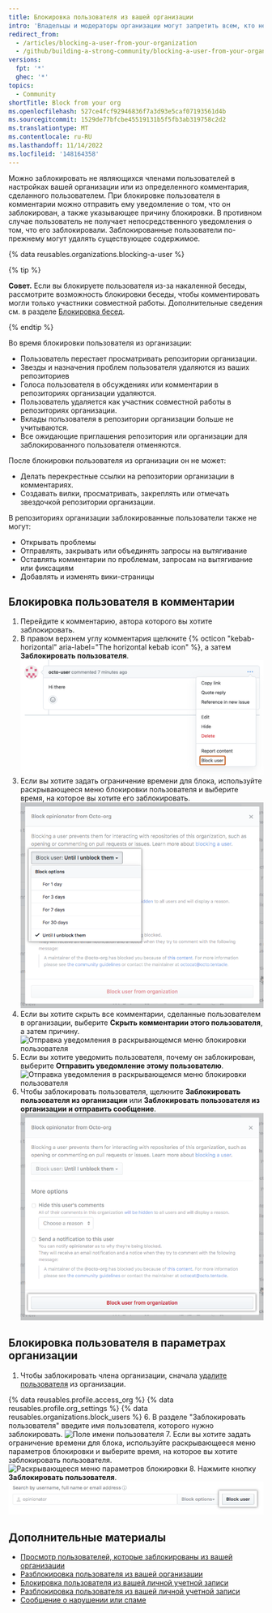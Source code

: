 ```yaml
---
title: Блокировка пользователя из вашей организации
intro: 'Владельцы и модераторы организации могут запретить всем, кто не является участником организации, совместно работать с репозиториями организации.'
redirect_from:
  - /articles/blocking-a-user-from-your-organization
  - /github/building-a-strong-community/blocking-a-user-from-your-organization
versions:
  fpt: '*'
  ghec: '*'
topics:
  - Community
shortTitle: Block from your org
ms.openlocfilehash: 527ce4fcf92946836f7a3d93e5caf07193561d4b
ms.sourcegitcommit: 1529de77bfcbe45519131b5f5fb3ab319758c2d2
ms.translationtype: MT
ms.contentlocale: ru-RU
ms.lasthandoff: 11/14/2022
ms.locfileid: '148164358'
---
```

Можно заблокировать не являющихся членами пользователей в настройках вашей организации или из определенного комментария, сделанного пользователем. При блокировке пользователя в комментарии можно отправить ему уведомление о том, что он заблокирован, а также указывающее причину блокировки. В противном случае пользователь не получает непосредственного уведомления о том, что его заблокировали. Заблокированные пользователи по-прежнему могут удалять существующее содержимое.

{% data reusables.organizations.blocking-a-user %}

{% tip %}

**Совет.** Если вы блокируете пользователя из-за накаленной беседы, рассмотрите возможность блокировки беседы, чтобы комментировать могли только участники совместной работы. Дополнительные сведения см. в разделе [Блокировка бесед](/communities/moderating-comments-and-conversations/locking-conversations).

{% endtip %}

Во время блокировки пользователя из организации:
- Пользователь перестает просматривать репозитории организации.
- Звезды и назначения проблем пользователя удаляются из ваших репозиториев
- Голоса пользователя в обсуждениях или комментарии в репозиториях организации удаляются.
- Пользователь удаляется как участник совместной работы в репозиториях организации.
- Вклады пользователя в репозитории организации больше не учитываются.
- Все ожидающие приглашения репозитория или организации для заблокированного пользователя отменяются.

После блокировки пользователя из организации он не может:
- Делать перекрестные ссылки на репозитории организации в комментариях.
- Создавать вилки, просматривать, закреплять или отмечать звездочкой репозитории организации.

В репозиториях организации заблокированные пользователи также не могут:
- Открывать проблемы
- Отправлять, закрывать или объединять запросы на вытягивание
- Оставлять комментарии по проблемам, запросам на вытягивание или фиксациям
- Добавлять и изменять вики-страницы

## Блокировка пользователя в комментарии

1. Перейдите к комментарию, автора которого вы хотите заблокировать.
2. В правом верхнем углу комментария щелкните {% octicon "kebab-horizontal" aria-label="The horizontal kebab icon" %}, а затем **Заблокировать пользователя**.
![Значок горизонтального многоточия и меню модерации комментариев, показывающее опцию блокировки пользователя](/assets/images/help/repository/comment-menu-block-user.png)
3. Если вы хотите задать ограничение времени для блока, используйте раскрывающееся меню блокировки пользователя и выберите время, на которое вы хотите его заблокировать.
![Ограничение по времени блока в раскрывающемся меню блокировки пользователя](/assets/images/help/organizations/org-block-options-menu-from-comment.png)
4. Если вы хотите скрыть все комментарии, сделанные пользователем в организации, выберите **Скрыть комментарии этого пользователя**, а затем причину.
![Отправка уведомления в раскрывающемся меню блокировки пользователя](/assets/images/help/organizations/org-block-options-menu-hide-user-comments.png)
5. Если вы хотите уведомить пользователя, почему он заблокирован, выберите **Отправить уведомление этому пользователю**.
![Отправка уведомления в раскрывающемся меню блокировки пользователя](/assets/images/help/organizations/org-block-options-menu-send-notification.png)
6. Чтобы заблокировать пользователя, щелкните **Заблокировать пользователя из организации** или **Заблокировать пользователя из организации и отправить сообщение**.
![Кнопка "Заблокировать пользователя"](/assets/images/help/organizations/org-block-user-button-in-comment.png)

## Блокировка пользователя в параметрах организации

1. Чтобы заблокировать члена организации, сначала [удалите пользователя](/articles/removing-a-member-from-your-organization) из организации.

{% data reusables.profile.access_org %} {% data reusables.profile.org_settings %} {% data reusables.organizations.block_users %}
6. В разделе "Заблокировать пользователя" введите имя пользователя, которого нужно заблокировать.
![Поле имени пользователя](/assets/images/help/organizations/org-block-username-field.png)
7. Если вы хотите задать ограничение времени для блока, используйте раскрывающееся меню параметров блокировки и выберите время, на которое вы хотите заблокировать пользователя.
![Раскрывающееся меню параметров блокировки](/assets/images/help/organizations/org-block-options-menu.png)
8. Нажмите кнопку **Заблокировать пользователя**.
![Кнопка "Заблокировать"](/assets/images/help/organizations/org-block-user-button.png)

## Дополнительные материалы

- [Просмотр пользователей, которые заблокированы из вашей организации](/communities/maintaining-your-safety-on-github/viewing-users-who-are-blocked-from-your-organization)
- [Разблокировка пользователя из вашей организации](/communities/maintaining-your-safety-on-github/unblocking-a-user-from-your-organization)
- [Блокировка пользователя из вашей личной учетной записи](/communities/maintaining-your-safety-on-github/blocking-a-user-from-your-personal-account)
- [Разблокировка пользователя из вашей личной учетной записи](/communities/maintaining-your-safety-on-github/unblocking-a-user-from-your-personal-account)
- [Сообщение о нарушении или спаме](/communities/maintaining-your-safety-on-github/reporting-abuse-or-spam)
